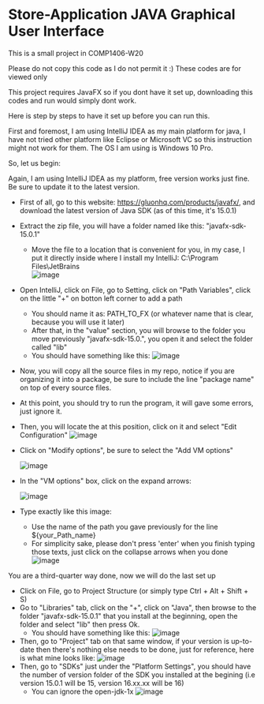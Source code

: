 # Store-Application JAVA Graphical User Interface
This is a small project in COMP1406-W20

Please do not copy this code as I do not permit it :)
These codes are for viewed only

This project requires JavaFX so if you dont have it set up, downloading this codes and run would simply dont work.

Here is step by steps to have it set up before you can run this.

First and foremost, I am using IntelliJ IDEA as my main platform for java, I have not tried other platform like Eclipse or Microsoft VC
so this instruction might not work for them.
The OS I am using is Windows 10 Pro.

So, let us begin:

Again, I am using IntelliJ IDEA as my platform, free version works just fine. Be sure to update it to the latest version.

- First of all, go to this website: https://gluonhq.com/products/javafx/, and download the latest version of Java SDK (as of this time, it's 15.0.1)
- Extract the zip file, you will have a folder named like this: "javafx-sdk-15.0.1"
  + Move the file to a location that is convenient for you, in my case, I put it directly inside where I install my IntelliJ: C:\Program Files\JetBrains\
    ![image](https://user-images.githubusercontent.com/62405278/109594455-d2a19580-7ae0-11eb-80bc-d987b2cc1b8c.png)
- Open IntelliJ, click on File, go to Setting, click on "Path Variables", click on the little "+" on botton left corner to add a path
  + You should name it as: PATH_TO_FX (or whatever name that is clear, because you will use it later)  
  + After that, in the "value" section, you will browse to the folder you move previously "javafx-sdk-15.0.", you open it and select the folder called "lib"
  + You should have something like this: 
    ![image](https://user-images.githubusercontent.com/62405278/109595017-b7835580-7ae1-11eb-9482-420d953b80c6.png)
 
- Now, you will copy all the source files in my repo, notice if you are organizing it into a package, be sure to include the line "package name" on top of every source files.
- At this point, you should try to run the program, it will gave some errors, just ignore it.
- Then, you will locate the at this position, click on it and select "Edit Configuration" 
  ![image](https://user-images.githubusercontent.com/62405278/109594796-67a48e80-7ae1-11eb-811d-167ea7ff266a.png)
  
- Click on "Modify options", be sure to select the "Add VM options" 
 
  ![image](https://user-images.githubusercontent.com/62405278/109595135-ed283e80-7ae1-11eb-8413-2c94090f2765.png)
  
- In the "VM options" box, click on the expand arrows: 

  ![image](https://user-images.githubusercontent.com/62405278/109595209-1052ee00-7ae2-11eb-925c-88a435a1b74f.png)
  
- Type exactly like this image: 
  + Use the name of the path you gave previously for the line ${your_Path_name}
  + For simplicity sake, please don't press 'enter' when you finish typing those texts, just click on the collapse arrows when you done
  ![image](https://user-images.githubusercontent.com/62405278/109595367-5f008800-7ae2-11eb-9f70-68477b1920e6.png)

You are a third-quarter way done, now we will do the last set up
- Click on File, go to Project Structure (or simply type Ctrl + Alt + Shift + S)
- Go to "Libraries" tab, click on the "+", click on "Java", then browse to the folder "javafx-sdk-15.0.1" that you install at the beginning, open the folder and select "lib"  then press Ok.
  + You should have something like this:
    ![image](https://user-images.githubusercontent.com/62405278/109596267-e4386c80-7ae3-11eb-80c0-647e3d501447.png)
- Then, go to "Project" tab on that same window, if your version is up-to-date then there's nothing else needs to be done, just for reference, here is what mine looks like:
  ![image](https://user-images.githubusercontent.com/62405278/109596717-cae3f000-7ae4-11eb-8855-3cf80424a807.png)
- Then, go to "SDKs" just under the "Platform Settings", you should have the number of version folder of the SDK you installed at the begining (i.e version 15.0.1 will be 15, version 16.xx.xx will be 16)
  + You can ignore the open-jdk-1x
  ![image](https://user-images.githubusercontent.com/62405278/109596863-0da5c800-7ae5-11eb-80fc-c98f0b20d611.png)

  



